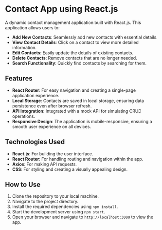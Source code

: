 # Contact App using React.js

A dynamic contact management application built with React.js. This application allows users to:

- **Add New Contacts**: Seamlessly add new contacts with essential details.
- **View Contact Details**: Click on a contact to view more detailed information.
- **Edit Contacts**: Easily update the details of existing contacts.
- **Delete Contacts**: Remove contacts that are no longer needed.
- **Search Functionality**: Quickly find contacts by searching for them.

## Features

- **React Router**: For easy navigation and creating a single-page application experience.
- **Local Storage**: Contacts are saved in local storage, ensuring data persistence even after browser refresh.
- **API Integration**: Integrated with a mock API for simulating CRUD operations.
- **Responsive Design**: The application is mobile-responsive, ensuring a smooth user experience on all devices.

## Technologies Used

- **React.js**: For building the user interface.
- **React Router**: For handling routing and navigation within the app.
- **Axios**: For making API requests.
- **CSS**: For styling and creating a visually appealing design.

## How to Use

1. Clone the repository to your local machine.
2. Navigate to the project directory.
3. Install the required dependencies using `npm install`.
4. Start the development server using `npm start`.
5. Open your browser and navigate to `http://localhost:3000` to view the app.

